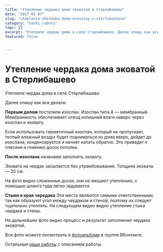 ```yaml
---
title: "Утепление чердака дома эковатой в Стерлибашево"
date: "2017-01-07"
slug: "uteplenie-cherdaka-doma-ecovatoy-v-sterlibashevo"
category: "nashi_raboty"
tags: []
excerpt: "Утеплили чердак дома в селе Стерлибашево. Далее опишу как все делали. Первым делом постелили изоспан. Изоспан типа А — мембранный. Мембранность обеспечивает отвод излишней влаги наверх через изоспан и..."
featured: false


---
```


# Утепление чердака дома эковатой в Стерлибашево

Утеплили чердак дома в селе Стерлибашево.

Далее опишу как все делали.

**Первым делом** постелили изоспан. Изоспан типа А — мембранный. Мембранность обеспечивает отвод излишней влаги наверх через изоспан и эковату.

Если использовать герметичный изоспан, который не пропускает, теплый влажный воздух будет подниматься из дома вверх, дойдет до изоспана, конденсируется и начнет капать обратно. Это приведет к плесени и гниению досок потолка.

**После изоспана** начинаем заполнять эковату.

Эковата на чердак засыпается без утрамбовывания. Толщина эковаты — 20 см.

На фото видно сложенные доски, они не мешают утеплению, с помощью шланга туда легко задувается.

**Стыки и края чередака**
Эти места являются самыми ответственными, так как образуют угол между чердаком и стеной, поэтому их следует тщательно утеплять. На следующем видео видно утепление стыка чердака и стены.

На дальнейших фото видно процесс и результат заполнения чердака эковатой.

Все фото можете посмотреть в [фотоальбоме](https://vk.com/album-74267890_240050746) в группе ВКонтакте.

Остальные [наши работы](http://ecovata-str.ru/cat/nashi_raboty/) с описанием работы.

